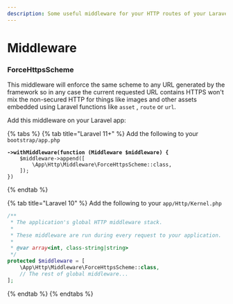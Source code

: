 ```yaml
---
description: Some useful middleware for your HTTP routes of your Laravel app or API.
---
```


# Middleware

### ForceHttpsScheme

This middleware will enforce the same scheme to any URL generated by the framework so in any case the current requested URL contains HTTPS won't mix the non-secured HTTP for things like images and other assets embedded using Laravel functions like `asset` , `route` or `url`.

Add this middleware on your Laravel app:

{% tabs %}
{% tab title="Laravel 11+" %}
Add the following to your `bootstrap/app.php`

<pre class="language-php"><code class="lang-php"><strong>->withMiddleware(function (Middleware $middleware) {
</strong>    $middleware->append([
        \App\Http\Middleware\ForceHttpsScheme::class,
    ]);
})
</code></pre>
{% endtab %}

{% tab title="Laravel 10" %}
Add the following to your `app/Http/Kernel.php`

```php
/**
 * The application's global HTTP middleware stack.
 *
 * These middleware are run during every request to your application.
 *
 * @var array<int, class-string|string>
 */
protected $middleware = [
    \App\Http\Middleware\ForceHttpsScheme::class,
    // The rest of global middleware...
];
```
{% endtab %}
{% endtabs %}
